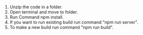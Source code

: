1. Unzip the code in a folder.
2. Open terminal and move to folder.
3. Run Command npm install.
4. If you want to run existing build run command "npm run server".
5. To make a new build run command "npm run build". 